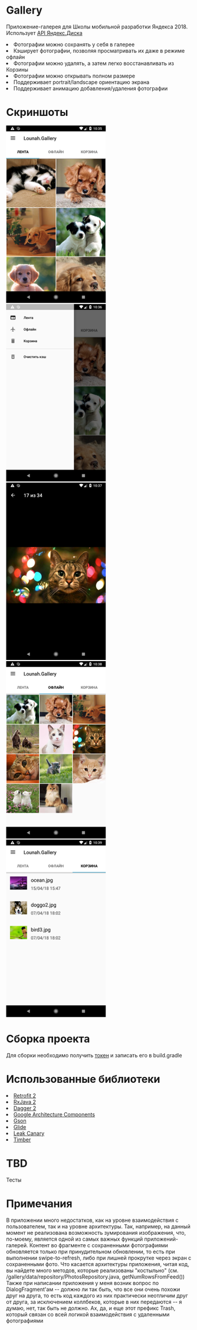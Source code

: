 # Gallery
Приложение-галерея для Школы мобильной разработки Яндекса 2018. Использует  <a href="https://tech.yandex.ru/disk/">API Яндекс.Диска</a>

<li>Фотографии можно сохранять у себя в галерее</li>
<li>Кэширует фотографии, позволяя просматривать их даже в режиме офлайн</li>
<li>Фотографии можно удалять, а затем легко восстанавливать из Корзины</li>
<li>Фотографии можно открывать полном размере</li>
<li>Поддерживает portrait/landscape ориентацию экрана</li>
<li>Поддерживает анимацию добавления/удаления фотографии</li>

# Скриншоты
<p>
<a href="https://github.com/Lounah/Gallery/blob/master/Screenshot_1523874903.png" target="_blank">
  <img src="https://github.com/Lounah/Gallery/blob/master/Screenshot_1523874903.png" width="270" height="480" alt="Screenshot" style="max-width:100%;">
</a>
<a href="https://github.com/Lounah/Gallery/blob/master/Screenshot_1523875012.png" target="_blank">
  <img src="https://github.com/Lounah/Gallery/blob/master/Screenshot_1523875012.png" width="270" height="480" alt="Screenshot" style="max-width:100%;">
</a>
<a href="https://github.com/Lounah/Gallery/blob/master/Screenshot_1523875034.png" target="_blank">
  <img src="https://github.com/Lounah/Gallery/blob/master/Screenshot_1523875034.png" width="270" height="480" alt="Screenshot" style="max-width:100%;">
</a>
<a href="https://github.com/Lounah/Gallery/blob/master/Screenshot_1523875125.png" target="_blank">
  <img src="https://github.com/Lounah/Gallery/blob/master/Screenshot_1523875125.png" width="270" height="480" alt="Screenshot" style="max-width:100%;">
</a>
<a href="https://github.com/Lounah/Gallery/blob/master/Screenshot_1523875178.png" target="_blank">
  <img src="https://github.com/Lounah/Gallery/blob/master/Screenshot_1523875178.png" width="270" height="480" alt="Screenshot" style="max-width:100%;">
</a>
</p>

# Сборка проекта
Для сборки необходимо получить <a href="https://oauth.yandex.ru">токен</a> и записать его в build.gradle

# Использованные библиотеки

<li> <a href="">Retrofit 2</a></li>
<li> <a href="">RxJava 2</a></li>
<li> <a href="">Dagger 2</a></li>
<li> <a href="">Google Architecture Components</a></li>
<li> <a href="">Gson</a></li>
<li> <a href="">Glide</a></li>
<li> <a href="">Leak Canary</a></li>
<li> <a href="">Timber</a></li>

# TBD 
Тесты

# Примечания
В приложении много недостатков, как на уровне взаимодействия с пользователем, так и на уровне архитектуры. Так, например, на данный момент не реализована возможность зумирования изображения, что, по-моему, является одной из самых важных функций приложений-галерей. Контент во фрагменте с сохраненными фотографиями обновляется только при принудительном обновлении, то есть при выполнении swipe-to-refresh, либо при лишней прокрутке через экран с сохраненными фото.
Что касается архитектуры приложения, читая код, вы найдете много методов, которые реализованы "костыльно" (см. /gallery/data/repository/PhotosRepository.java, getNumRowsFromFeed())
Также при написании приложения у меня возник вопрос по DialogFragment'ам -- должно ли так быть, что все они очень похожи друг на друга, то есть код каждого из них практически неотличим друг от друга, за исключением коллбеков, которые в них передаются -- я думаю, нет, так быть не должно. Ах, да, и еще этот префикс Trash, который связан со всей логикой взаимодействия с удаленными фотографиями
